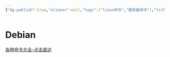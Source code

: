 ```yaml
---
{"dg-publish":true,"aliases":null,"tags":["linux命令","服务器命令"],"title":"linux命令","permalink":"/0101-Linux/周边/linux命令/","dgPassFrontmatter":true,"noteIcon":""}
---
```



# Debian

[各种命令大全-点击直达](https://www.w3cschool.cn/linux/) 

